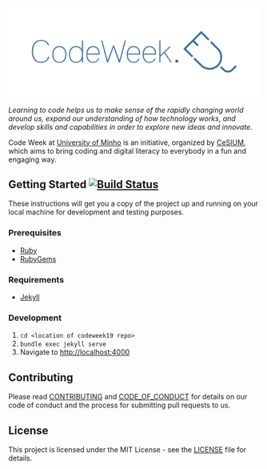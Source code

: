 [cesium]: http://cesium.di.uminho.pt
[uminho]: http://uminho.pt

<div align="center">
  <a href="http://codeweek.cesium.di.uminho.pt">
    <img src="assets/img/logo.png" alt="Code Week 2018">
  </a>
</div>

*Learning to code helps us to make sense of the rapidly changing world around
us, expand our understanding of how technology works, and develop skills and
capabilities in order to explore new ideas and innovate.*

Code Week at [University of Minho][uminho] is an initiative, organized by
[CeSIUM][cesium], which aims to bring coding and digital literacy to everybody
in a fun and engaging way.

## Getting Started [![Build Status](https://travis-ci.com/cesium/codeweek19.svg?branch=master)](https://travis-ci.com/cesium/codeweek19)

These instructions will get you a copy of the project up and running on your
local machine for development and testing purposes.

### Prerequisites

* [Ruby](https://www.ruby-lang.org/en/downloads/)
* [RubyGems](https://rubygems.org/pages/download)

### Requirements

* [Jekyll](https://jekyllrb.com/docs/installation/)

### Development

1. `cd <location of codeweek19 repo>`
2. `bundle exec jekyll serve`
3. Navigate to <http://localhost:4000>

## Contributing

Please read [CONTRIBUTING](CONTRIBUTING.md) and
[CODE_OF_CONDUCT](CODE_OF_CONDUCT.md) for details on our code of conduct and
the process for submitting pull requests to us.

## License

This project is licensed under the MIT License - see the [LICENSE](LICENSE.txt)
file for details.
